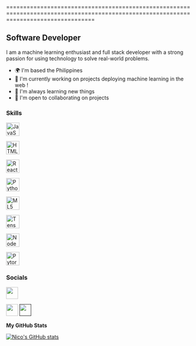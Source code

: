 ======================================================================================================================================

Software Developer 
--------------------

I am a machine learning enthusiast and full stack developer with a strong passion for using technology to solve real-world problems.

* 🌍  I'm based the Philippines 
* 🚀  I'm currently working on projects deploying machine learning in the web !
* 🧠  I'm always learning new things
* 🤝  I'm open to collaborating on projects 

### Skills


<p align="left">
<a href="https://developer.mozilla.org/en-US/docs/Web/JavaScript" target="_blank" rel="noreferrer"><img src="https://raw.githubusercontent.com/danielcranney/readme-generator/main/public/icons/skills/javascript-colored.svg" width="36" height="36" alt="JavaScript" /></a>

<a href="https://developer.mozilla.org/en-US/docs/Glossary/HTML5" target="_blank" rel="noreferrer"><img src="https://raw.githubusercontent.com/danielcranney/readme-generator/main/public/icons/skills/html5-colored.svg" width="36" height="36" alt="HTML5" /></a>

<a href="https://reactjs.org/" target="_blank" rel="noreferrer"><img src="https://raw.githubusercontent.com/danielcranney/readme-generator/main/public/icons/skills/react-colored.svg" width="36" height="36" alt="React" /></a>

<a href="https://www.gatsbyjs.com/" target="_blank" rel="noreferrer"><img src="https://raw.githubusercontent.com/danielcranney/readme-generator/main/public/icons/skills/python-colored.svg" width="36" height="36" alt="Python" /></a>

<a href="https://www.w3.org/TR/CSS/#css" target="_blank" rel="noreferrer"><img src="https://user-images.githubusercontent.com/10605821/41332516-2ee26714-6eac-11e8-83e4-a40b8761e764.png" width="36" height="36" alt="ML5" /></a>

<a href="https://getbootstrap.com/" target="_blank" rel="noreferrer"><img src="https://www.gstatic.com/devrel-devsite/prod/v4f875a1b81b7f452d4ad95ddc2e0847267daa183c4980c794500a8a63318384d/tensorflow/images/lockup.svg" width="36" height="36" alt="Tensorflow" /></a>

<a href="https://nodejs.org/en/" target="_blank" rel="noreferrer"><img src="https://raw.githubusercontent.com/danielcranney/readme-generator/main/public/icons/skills/nodejs-colored.svg" width="36" height="36" alt="NodeJS" /></a>

<a href="https://expressjs.com/" target="_blank" rel="noreferrer"><img src="https://upload.wikimedia.org/wikipedia/commons/9/96/Pytorch_logo.png" width="36" height="36" alt="Pytorch" /></a>
</p>


### Socials

<p align="left"> <a href="https://www.codepen.io/ris345" target="_blank" rel="noreferrer">

<img src="https://raw.githubusercontent.com/danielcranney/readme-generator/main/public/icons/socials/codepen.svg" width="32" height="32" /></a> 
<a href="https://www.github.com/nicoEXE" target="_blank" rel="noreferrer">


<img src="https://raw.githubusercontent.com/danielcranney/readme-generator/main/public/icons/socials/github.svg" width="32" height="32" /></a> 
<a href="" target="_blank" rel="noreferrer">
<img src="https://raw.githubusercontent.com/danielcranney/readme-generator/main/public/icons/socials/linkedin.svg" width="32" height="32" /></a>

</p>



<b>My GitHub Stats</b>

<a href="http://www.github.com/Ris345"><img src="https://github-readme-stats.vercel.app/api?username=nicoEXE&show_icons=true&hide=stars,prs,issues,contribs&title_color=0891b2&text_color=ffffff&icon_color=0891b2&bg_color=1c1917&hide_border=true&show_icons=true" alt="Nico's GitHub stats" /></a>
